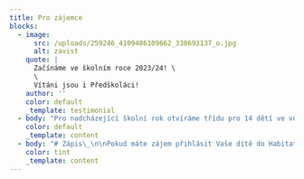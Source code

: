 ```yaml
---
title: Pro zájemce
blocks:
  - image:
      src: /uploads/259246_4109486109662_338693137_o.jpg
      alt: zavist
    quote: |
      Začínáme ve školním roce 2023/24! \
      \
      Vítáni jsou i Předškoláci!
    author: ''
    color: default
    _template: testimonial
  - body: "Pro nadcházející školní rok otvíráme třídu pro 14 dětí ve věku od 5 do 7 let. Tedy pro věkové rozpětí předškoláků až 2. třída.\_\n\nPokud máte doma předškoláka a nejste si jisti výběrem školy, máte u nás příležitost vyzkoušet si, zda Vašemu dítěti bude vyhovovat náš způsob práce. Pokud ano, můžete pokračovat i v povinné školní docházce s námi, a pokud zjistíte, že Vám, či Vašemu dítěti, nevyhovuje náš styl práce, máte stále dostatek času najít vhodnější prostředí.\n\n# Kdy bude probíhat výuka?\_\n\nVýuka bude probíhat **4 dny v týdnu**, **od pondělí do čtvrtka**. Jeden den v týdnu bude vždy dnem výletním.\_\n\n### ​​Denní rozvrh\n\n* 8:30 - 9:00 příchod dětí\_\n* 9:00 - 12:00 Dopolední blok\_\n* 12:00-12:30 oběd\_\n* 12:30-13:30 odpolední blok\_\n* 13:45-16:30 odpolední aktivity / družina - pokud bude zájem ze strany rodičů\n\n# Prostory\_\n\nstále hledáme\n\n![hledáme](/uploads/pulp-fiction-john-travolta.gif \"hledáme\")\n\n# Školné\_\n\nPřesnou výše zatím není známá, vzhledem k tomu, že stále hledáme prostory. Pohybovat se ale bude mezi 8.000,- až 10.000,- měsíčně. \n\n(Maximální počet dětí je 14, zároveň je pro nás důležité, aby dopoledne byli s dětmi vždy dva průvodci. Zároveň jsme nově založeným spolkem, který nedosáhne na vnější finanční podporu. To vše se promítá do výše školného.)\_\n\n# Zápis\_\n\nPokud máte zájem přihlásit Vaše dítě do Habitatu, neváhejte nás kontaktovat na níže uvedené emailové adrese. \n\nDne 15.4. proběhne na Zbraslavi setkání pro zájemce, kde bude možné potkat se osobně a zodpovědět veškeré otázky. \n\n### Jak plní děti zákonnou povinnost školní docházky?\_\n\nDěti jsou v režimu individuálního vzdělávání. Za individuální vzdělávání zodpovídá zákonný zástupce dítěte. Děti jsou zapsány a evidovány v ZŠ, která má právo poskytovat vzdělání na základě zařazení do sítě škol ČR vydaného MŠMT (tzv. Kmenová škola). Ve školním roce 2023/24 ještě nebudeme zajišťovat kmenovou ZŠ. V následujících letech už bychom ale takovou školu rádi\_nabídli a zajistili tím i povinné přezkoušení.\_\n\n# Kontakt\n\nhabitatzbraslav@gmail.com\n"
    color: default
    _template: content
  - body: "# Zápis\_\n\nPokud máte zájem přihlásit Vaše dítě do Habitatu, neváhejte nás kontaktovat na níže uvedené emailové adrese.\_\n\nDne 15.4. proběhne na Zbraslavi setkání pro zájemce, kde bude možné potkat se osobně a zodpovědět veškeré otázky.\_\n"
    color: tint
    _template: content
---
```





